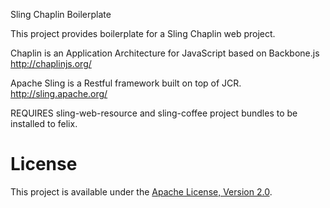 Sling Chaplin Boilerplate

This project provides boilerplate for a Sling Chaplin web project.

Chaplin is an Application Architecture for JavaScript based on Backbone.js
http://chaplinjs.org/

Apache Sling is a Restful framework built on top of JCR.
http://sling.apache.org/

REQUIRES sling-web-resource and sling-coffee project bundles to be installed to felix.

# License

This project is available under the [Apache License, Version 2.0](http://www.apache.org/licenses/LICENSE-2.0.html).